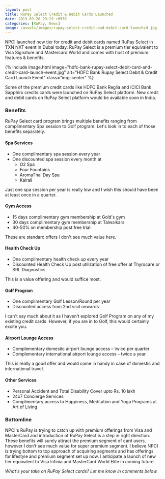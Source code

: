 ```yaml
---
layout: post
title: RuPay Select Credit & Debit Cards Launched
date: 2019-09-20 23:29 +0530
categories: [RuPay, News]
image: /assets/images/rupay-select-credit-and-debit-card-launched.jpg
---
```


NPCI launched new tier for credit and debit cards named RuPay Select in TXN NXT event in Dubai today. RuPay Select is a premium tier equivalent to Visa Signature and Mastercard World and comes with host of premium features & benefits.

{% include image.html image="hdfc-bank-rupay-select-debit-card-and-credit-card-launch-event.jpg" alt="HDFC Bank Rupay Select Debit & Credit Card Launch Event" class="img-center" %}

Some of the premium credit cards like HDFC Bank Reglia and ICICI Bank Sapphiro credits cards were launched on RuPay Select platform. New credit and debit cards on RuPay Select platform would be available soon in India.

### Benefits

RuPay Select card program brings multiple benefits ranging from complimentary Spa session to Golf program. Let's look in to each of those benefits separately.

#### Spa Services

- One complimentary spa session every year
- One discounted spa session every month at
  - O2 Spa
  - Four Fountains
  - AromaThai Day Spa
  - Kairali

Just one spa session per year is really low and I wish this should have been at least once in a quarter.

#### Gym Access

- 15 days complimentary gym membership at Gold's gym
- 30 days complimentary gym membership at Talwalkars
- 40-50% on membership post free trial

These are standard offers I don't see much value here.

#### Health Check Up

- One complimentary health check up every year
- Discounted Health Check Up post utilization of free offer at Thyrocare or SRL Diagnostics

This is a value offering and would suffice most.

#### Golf Program

- One complimentary Golf Lesson/Round per year
- Discounted access from 2nd visit onwards

I can't say much about it as I haven't explored Golf Program on any of my existing credit cards. However, if you are in to Golf, this would certainly excite you.

#### Airport Lounge Access

- Complementary domestic airport lounge access – twice per quarter
- Complementary international airport lounge access – twice a year

This is really a good offer and would come in handy in case of domestic and international travel.

#### Other Services

- Personal Accident and Total Disability Cover upto Rs. 10 lakh
- 24x7 Concierge Services
- Complimentary access to Happiness, Meditation and Yoga Programs at Art of Living

### Bottomline

NPCI's RuPay is trying to catch up with premium offerings from Visa and MasterCard and introduction of RuPay Select is a step in right direction. These benefits will surely attract the premium segment of card users, however I don't see much value for super premium segment. I believe NPCI is trying bottom to top approach of acquiring segments and has offerings for lifestyle and premium segment set up now. I anticipate a launch of new tier equivalent to Visa Infinia and MasterCard World Elite in coming future.

_What's your take on RuPay Select cards? Let me know in comments below._
